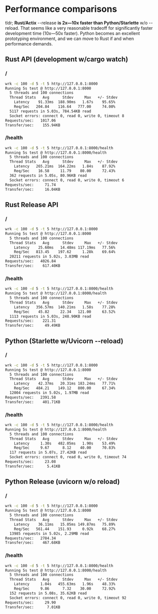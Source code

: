 # Performance comparisons

tldr; **Rust/Actix** --release **is 2x—10x faster than Python/Starlette** w/o --reload.
That seems like a very reasonable tradeoff for significantly faster development time
(10x—50x faster). Python becomes an excellent prototyping environment, and we can move
to Rust if and when performance demands.

## Rust API (development w/cargo watch)

### /

```bash
wrk -c 100 -d 5 -t 5 http://127.0.0.1:8000
Running 5s test @ http://127.0.0.1:8000
  5 threads and 100 connections
  Thread Stats   Avg      Stdev     Max   +/- Stdev
    Latency    91.33ms  188.90ms   1.67s    95.65%
    Req/Sec   204.84    116.64   777.00     74.00%
  5117 requests in 5.03s, 784.54KB read
  Socket errors: connect 0, read 0, write 0, timeout 8
Requests/sec:   1017.06
Transfer/sec:    155.94KB
```

### /health

```bash
wrk -c 100 -d 5 -t 5 http://127.0.0.1:8000/health
Running 5s test @ http://127.0.0.1:8000/health
  5 threads and 100 connections
  Thread Stats   Avg      Stdev     Max   +/- Stdev
    Latency   265.21ms  164.22ms   1.84s    87.92%
    Req/Sec    16.58     11.79    80.00     72.43%
  362 requests in 5.05s, 80.96KB read
  Socket errors: connect 0, read 0, write 0, timeout 6
Requests/sec:     71.74
Transfer/sec:     16.04KB
```

## Rust Release API

### /

```bash
wrk -c 100 -d 5 -t 5 http://127.0.0.1:8000
Running 5s test @ http://127.0.0.1:8000
  5 threads and 100 connections
  Thread Stats   Avg      Stdev     Max   +/- Stdev
    Latency    25.60ms   14.48ms 117.19ms   77.56%
    Req/Sec   813.45    197.62     1.28k    69.64%
  20211 requests in 5.02s, 3.03MB read
Requests/sec:   4026.84
Transfer/sec:    617.40KB
```

### /health

```bash
wrk -c 100 -d 5 -t 5 http://127.0.0.1:8000/health
Running 5s test @ http://127.0.0.1:8000/health
  5 threads and 100 connections
  Thread Stats   Avg      Stdev     Max   +/- Stdev
    Latency   356.57ms  140.21ms   1.58s    77.28%
    Req/Sec    45.82     22.34   121.00     63.52%
  1113 requests in 5.03s, 248.90KB read
Requests/sec:    221.31
Transfer/sec:     49.49KB
```

## Python (Starlette w/Uvicorn --reload)

### /

```bash
wrk -c 100 -d 5 -t 5 http://127.0.0.1:8000
Running 5s test @ http://127.0.0.1:8000
  5 threads and 100 connections
  Thread Stats   Avg      Stdev     Max   +/- Stdev
    Latency    42.37ms   20.31ms 183.24ms   77.71%
    Req/Sec   484.21    149.12   800.00     67.34%
  12004 requests in 5.02s, 1.97MB read
Requests/sec:   2391.58
Transfer/sec:    401.71KB
```

### /health

```bash
wrk -c 100 -d 5 -t 5 http://127.0.0.1:8000/health
Running 5s test @ http://127.0.0.1:8000/health
  5 threads and 100 connections
  Thread Stats   Avg      Stdev     Max   +/- Stdev
    Latency     1.30s   482.05ms   1.90s    53.49%
    Req/Sec     9.67      8.12    40.00     70.83%
  117 requests in 5.07s, 27.42KB read
  Socket errors: connect 0, read 0, write 0, timeout 74
Requests/sec:     23.08
Transfer/sec:      5.41KB
```

## Python Release (uvicorn w/o reload)

### /

```bash
wrk -c 100 -d 5 -t 5 http://127.0.0.1:8000
Running 5s test @ http://127.0.0.1:8000
  5 threads and 100 connections
  Thread Stats   Avg      Stdev     Max   +/- Stdev
    Latency    36.11ms   15.05ms 149.87ms   75.89%
    Req/Sec   561.44    151.93     0.92k    68.27%
  13985 requests in 5.02s, 2.29MB read
Requests/sec:   2784.34
Transfer/sec:    467.68KB
```

### /health

```bash
wrk -c 100 -d 5 -t 5 http://127.0.0.1:8000/health
Running 5s test @ http://127.0.0.1:8000/health
  5 threads and 100 connections
  Thread Stats   Avg      Stdev     Max   +/- Stdev
    Latency     1.04s   455.63ms   1.96s    48.33%
    Req/Sec     9.86      7.32    30.00     72.92%
  152 requests in 5.08s, 35.62KB read
  Socket errors: connect 0, read 0, write 0, timeout 92
Requests/sec:     29.90
Transfer/sec:      7.01KB
```

